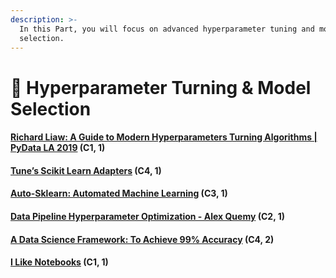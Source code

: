 ```yaml
---
description: >-
  In this Part, you will focus on advanced hyperparameter tuning and model
  selection.
---
```


# 🎲 Hyperparameter Turning & Model Selection

#### [Richard Liaw: A Guide to Modern Hyperparameters Turning Algorithms | PyData LA 2019](https://www.youtube.com/watch?v=10uz5U3Gy6E) (C1, 1) <a href="#richard-liaw-a-guide-to-modern-hyperparameters-turning-algorithms--pydata-la-2019-c1-1" id="richard-liaw-a-guide-to-modern-hyperparameters-turning-algorithms--pydata-la-2019-c1-1"></a>

#### [Tune’s Scikit Learn Adapters](https://docs.ray.io/en/master/tune/api\_docs/sklearn.html) (C4, 1) <a href="#tunes-scikit-learn-adapters-c4-1" id="tunes-scikit-learn-adapters-c4-1"></a>

#### [Auto-Sklearn: Automated Machine Learning](https://youtu.be/ugN8U--oUaU) (C3, 1) <a href="#auto-sklearn-automated-machine-learning-c3-1" id="auto-sklearn-automated-machine-learning-c3-1"></a>

#### [Data Pipeline Hyperparameter Optimization - Alex Quemy](https://youtu.be/mmoYYACFX0c) (C2, 1) <a href="#data-pipeline-hyperparameter-optimization---alex-quemy-c2-1" id="data-pipeline-hyperparameter-optimization---alex-quemy-c2-1"></a>

#### [A Data Science Framework: To Achieve 99% Accuracy](https://www.kaggle.com/ldfreeman3/a-data-science-framework-to-achieve-99-accuracy) (C4, 2) <a href="#a-data-science-framework-to-achieve-99-accuracy-c4-2" id="a-data-science-framework-to-achieve-99-accuracy-c4-2"></a>

#### [I Like Notebooks](https://youtu.be/9Q6sLbz37gk) (C1, 1) <a href="#i-like-notebooks-c1-1" id="i-like-notebooks-c1-1"></a>
